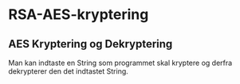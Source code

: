 # RSA-AES-kryptering

## AES Kryptering og Dekryptering
Man kan indtaste en String som programmet skal kryptere og derfra dekrypterer den det indtastet String.
